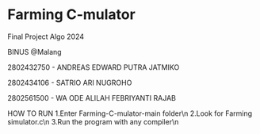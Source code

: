 # Farming C-mulator
Final Project Algo 2024 

BINUS @Malang 

2802432750 - ANDREAS EDWARD PUTRA JATMIKO

2802434106 - SATRIO ARI NUGROHO

2802561500 - WA ODE ALILAH FEBRIYANTI RAJAB

HOW TO RUN
1.Enter Farming-C-mulator-main folder\n
2.Look for Farming simulator.c\n
3.Run the program with any compiler\n

